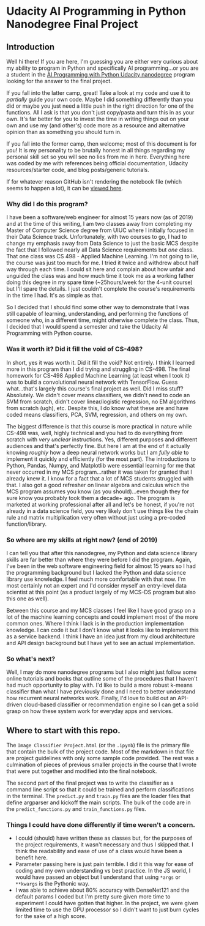 # Udacity AI Programming in Python Nanodegree Final Project

## Introduction

Well hi there! If you are here, I'm guessing you are either very curious about my ability to program in Python and specifically AI programming...or you are a student in the [AI Programming with Python Udacity nanodegree](https://www.udacity.com/course/ai-programming-python-nanodegree--nd089) program looking for the answer to the final project.

If you fall into the latter camp, great! Take a look at my code and use it to _partially_ guide your own code. Maybe I did something differently than you did or maybe you just need a little push in the right direction for one of the functions. All I ask is that you don't just copy/pasta and turn this in as your own. It's far better for you to invest the time in writing things out on your own and use my (and other's) code more as a resource and alternative opinion than as something you should turn in.

If you fall into the former camp, then welcome; most of this document is for you! It is my personality to be brutally honest in all things regarding my personal skill set so you will see no lies from me in here. Everything here was coded by me with references being official documentation, Udacity resources/starter code, and blog posts/generic tutorials.

If for whatever reason GitHub isn't rendering the notebook file (which seems to happen a lot), it can be [viewed here](https://nbviewer.jupyter.org/github/linuxdream/UdacityAI-Final/blob/master/Image%20Classifier%20Project.ipynb).

### Why did I do this program?

I have been a software/web engineer for almost 15 years now (as of 2019) and at the time of this writing, I am two classes away from completing my Master of Computer Science degree from UIUC where I initially focused in their Data Science track. Unfortunately, with two courses to go, I had to change my emphasis away from Data Science to just the basic MCS despite the fact that I followed nearly all Data Science requirements but _one_ class. That one class was CS 498 - Applied Machine Learning. I'm not going to lie, the course was just too much for me. I tried it twice and withdrew about half way through each time. I could sit here and complain about how unfair and unguided the class was and how much time it took me as a working father doing this degree in my spare time (~25hours/week for the 4-unit course) but I'll spare the details. I just couldn't complete the course's requirements in the time I had. It's as simple as that.

So I decided that I should find some other way to demonstrate that I was still capable of learning, understanding, and performing the functions of someone who, in a different time, might otherwise complete the class. Thus, I decided that I would spend a semester and take the Udacity AI Programming with Python course.

### Was it worth it? Did it fill the void of CS-498?

In short, yes it was worth it. Did it fill the void? Not entirely. I think I learned more in this program than I did trying and struggling in CS-498. The final homework for CS-498 Applied Machine Learning (at least when I took it) was to build a convolutional neural network with TensorFlow. Guess what...that's largely this course's final project as well. Did I miss stuff? Absolutely. We didn't cover means classifiers, we didn't need to code an SVM from scratch, didn't cover linear/logistic regression, no EM algorithms from scratch (ugh), etc. Despite this, I do know what these are and have coded means classifiers, PCA, SVM, regression, and others on my own.

The biggest difference is that this course is more practical in nature while CS-498 was, well, highly technical and you had to do everything from scratch with _very unclear_ instructions. Yes, different purposes and different audiences and that's perfectly fine. But here I am at the end of it actually knowing _roughly_ how a deep neural network works but I am _fully able_ to implement it quickly and efficiently (for the most part). The introductions to Python, Pandas, Numpy, and Matplotlib were essential learning for me that never occurred in my MCS program...rather it was taken for granted that I already knew it. I know for a fact that a lot of MCS students struggled with that. I also got a good refresher on linear algebra and calculus which the MCS program assumes you know (as you should)...even though they for sure know you probably took them a decade+ ago. The program is marketed at working professional after all and let's be honest, if you're not already in a data science field, you very likely don't use things like the chain rule and matrix multiplication very often without just using a pre-coded function/library.

### So where are my skills at right now? (end of 2019)

I can tell you that after this nanodegree, my Python and data science library skills are far better than where they were before I did the program. Again, I've been in the web software engineering field for almost 15 years so I had the programming background but I lacked the Python and data science library use knowledge. I feel much more comfortable with that now. I'm most certainly not an expert and I'd consider myself an entry-level data scientist at this point (as a product largely of my MCS-DS program but also this one as well).

Between this course and my MCS classes I feel like I have good grasp on a lot of the machine learning concepts and could implement most of the more common ones. Where I think I lack is in the production implementation knowledge. I can code it but I don't know what it looks like to implement this as a service backend. I think I have an idea just from my cloud architecture and API design background but I have yet to see an actual implementation.

### So what's next?

Well, I may do more nanodegree programs but I also might just follow some online tutorials and books that outline some of the procedures that I haven't had much opportunity to play with. I'd like to build a more robust k-means classifier than what I have previously done and I need to better understand how recurrent neural networks work. Finally, I'd love to build out an API-driven cloud-based classifier or recommendation engine so I can get a solid grasp on how these system work for everyday apps and services.

## Where to start with this repo.

The `Image Classifier Project.html` (or the `.ipynb`) file is the primary file that contain the bulk of the project code. Most of the markdown in that file are project guidelines with only some sample code provided. The rest was a culmination of pieces of previous smaller projects in the course that I wrote that were put together and modified into the final notebook.

The second part of the final project was to write the classifier as a command line script so that it could be trained and perform classifications in the terminal. The `predict.py` and `train.py` files are the loader files that define argparser and kickoff the main scripts. The bulk of the code are in the `predict_functions.py` and `train_functions.py` files.

### Things I could have done differently if time weren't a concern.

- I could (should) have written these as classes but, for the purposes of the project requirements, it wasn't necessary and thus I skipped that. I think the readability and ease of use of a class would have been a benefit here.
- Parameter passing here is just pain terrible. I did it this way for ease of coding and my own understanding vs best practice. In the JS world, I would have passed an object but I understand that using `*args` or `**kwargs` is the Pythonic way.
- I was able to achieve about 80% accuracy with DenseNet121 and the default params I coded but I'm pretty sure given more time to experiment I could have gotten that higher. In the project, we were given limited time to use the GPU processor so I didn't want to just burn cycles for the sake of a high score.
